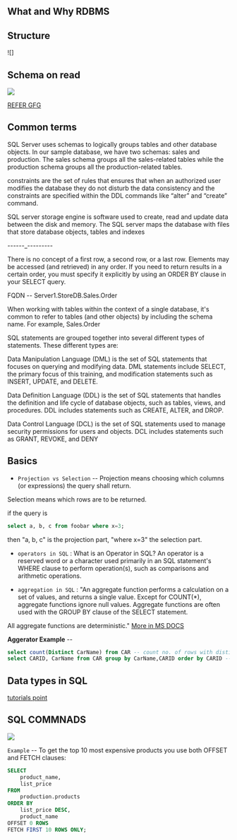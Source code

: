 ## What and Why RDBMS 


## Structure 
![]

## Schema on read 

![](https://media-geeksforgeeks-org.cdn.ampproject.org/ii/w680/s/media.geeksforgeeks.org/wp-content/uploads/20201013102054/Hadoop_Schema_on_Read.png)

[REFER GFG](https://www.geeksforgeeks.org/what-is-schema-on-read-and-schema-on-write-in-hadoop/)

## Common terms 

SQL Server uses schemas to logically groups tables and other database objects. In our sample database, we have two schemas: sales and production. The sales schema groups all the sales-related tables while the production schema groups all the production-related tables.

constraints are the set of rules that ensures that when an authorized user modifies the database they do not disturb the data consistency and the constraints are specified within the DDL commands like “alter” and “create” command.

SQL server storage engine is software used to create, read and update data between the disk and memory. The SQL server maps the database with files that store database objects, tables and indexes

------_---------

There is no concept of a first row, a second row, or a last row. Elements may be accessed (and retrieved) in any order. If you need to return results in a certain order, you must specify it explicitly by using an ORDER BY clause in your SELECT query.

FQDN -- Server1.StoreDB.Sales.Order

When working with tables within the context of a single database, it's common to refer to tables (and other objects) by including the schema name. For example, Sales.Order

SQL statements are grouped together into several different types of statements. These different types are:

Data Manipulation Language (DML) is the set of SQL statements that focuses on querying and modifying data. DML statements include SELECT, the primary focus of this training, and modification statements such as INSERT, UPDATE, and DELETE.

Data Definition Language (DDL) is the set of SQL statements that handles the definition and life cycle of database objects, such as tables, views, and procedures. DDL includes statements such as CREATE, ALTER, and DROP.

Data Control Language (DCL) is the set of SQL statements used to manage security permissions for users and objects. DCL includes statements such as GRANT, REVOKE, and DENY


## Basics 

- `Projection vs Selection` -- Projection means choosing which columns (or expressions) the query shall return.

Selection means which rows are to be returned.

if the query is
```sql
select a, b, c from foobar where x=3;
```
then "a, b, c" is the projection part, "where x=3" the selection part.

- `operators in SQL` : What is an Operator in SQL?
An operator is a reserved word or a character used primarily in an SQL statement's WHERE clause to perform operation(s), such as comparisons and arithmetic operations. 

- `aggregation in SQL` : "An aggregate function performs a calculation on a set of values, and returns a single value. Except for COUNT(*), aggregate functions ignore null values. Aggregate functions are often used with the GROUP BY clause of the SELECT statement.

All aggregate functions are deterministic."
 [More in MS DOCS](https://docs.microsoft.com/en-us/sql/t-sql/functions/aggregate-functions-transact-sql?view=sql-server-ver15#:~:text=An%20aggregate%20function%20performs%20a,All%20aggregate%20functions%20are%20deterministic.)

**Aggerator Example** --
```sql
select count(Distinct CarName) from CAR -- count no. of rows with distinct values
select CARID, CarName from CAR group by CarName,CARID order by CARID -- confirmm the result with this followed by select * from CAR
```

## Data types in SQL
[tutorials point](https://www.tutorialspoint.com/sql/sql-data-types.htm])

## SQL COMMNADS 


![](https://www.sqlservertutorial.net/wp-content/uploads/SQL-Server-OFFSET-FETCH.png)

`Example` -- To get the top 10 most expensive products you use both OFFSET and FETCH clauses:
```sql
SELECT
    product_name,
    list_price
FROM
    production.products
ORDER BY
    list_price DESC,
    product_name 
OFFSET 0 ROWS 
FETCH FIRST 10 ROWS ONLY;

```
